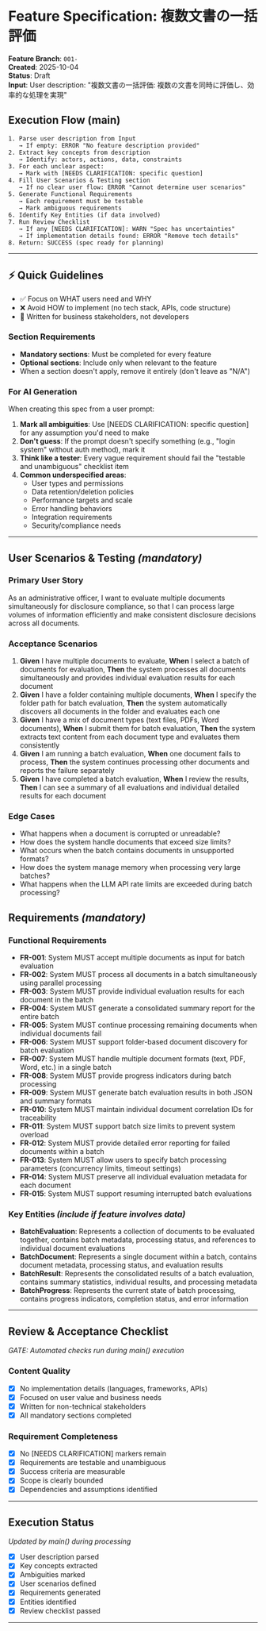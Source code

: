 # Feature Specification: 複数文書の一括評価

**Feature Branch**: `001-`  
**Created**: 2025-10-04  
**Status**: Draft  
**Input**: User description: "複数文書の一括評価: 複数の文書を同時に評価し、効率的な処理を実現"

## Execution Flow (main)

```
1. Parse user description from Input
   → If empty: ERROR "No feature description provided"
2. Extract key concepts from description
   → Identify: actors, actions, data, constraints
3. For each unclear aspect:
   → Mark with [NEEDS CLARIFICATION: specific question]
4. Fill User Scenarios & Testing section
   → If no clear user flow: ERROR "Cannot determine user scenarios"
5. Generate Functional Requirements
   → Each requirement must be testable
   → Mark ambiguous requirements
6. Identify Key Entities (if data involved)
7. Run Review Checklist
   → If any [NEEDS CLARIFICATION]: WARN "Spec has uncertainties"
   → If implementation details found: ERROR "Remove tech details"
8. Return: SUCCESS (spec ready for planning)
```

---

## ⚡ Quick Guidelines

- ✅ Focus on WHAT users need and WHY
- ❌ Avoid HOW to implement (no tech stack, APIs, code structure)
- 👥 Written for business stakeholders, not developers

### Section Requirements

- **Mandatory sections**: Must be completed for every feature
- **Optional sections**: Include only when relevant to the feature
- When a section doesn't apply, remove it entirely (don't leave as "N/A")

### For AI Generation

When creating this spec from a user prompt:

1. **Mark all ambiguities**: Use [NEEDS CLARIFICATION: specific question] for any assumption you'd need to make
2. **Don't guess**: If the prompt doesn't specify something (e.g., "login system" without auth method), mark it
3. **Think like a tester**: Every vague requirement should fail the "testable and unambiguous" checklist item
4. **Common underspecified areas**:
   - User types and permissions
   - Data retention/deletion policies
   - Performance targets and scale
   - Error handling behaviors
   - Integration requirements
   - Security/compliance needs

---

## User Scenarios & Testing _(mandatory)_

### Primary User Story

As an administrative officer, I want to evaluate multiple documents simultaneously for disclosure compliance, so that I can process large volumes of information efficiently and make consistent disclosure decisions across all documents.

### Acceptance Scenarios

1. **Given** I have multiple documents to evaluate, **When** I select a batch of documents for evaluation, **Then** the system processes all documents simultaneously and provides individual evaluation results for each document
2. **Given** I have a folder containing multiple documents, **When** I specify the folder path for batch evaluation, **Then** the system automatically discovers all documents in the folder and evaluates each one
3. **Given** I have a mix of document types (text files, PDFs, Word documents), **When** I submit them for batch evaluation, **Then** the system extracts text content from each document type and evaluates them consistently
4. **Given** I am running a batch evaluation, **When** one document fails to process, **Then** the system continues processing other documents and reports the failure separately
5. **Given** I have completed a batch evaluation, **When** I review the results, **Then** I can see a summary of all evaluations and individual detailed results for each document

### Edge Cases

- What happens when a document is corrupted or unreadable?
- How does the system handle documents that exceed size limits?
- What occurs when the batch contains documents in unsupported formats?
- How does the system manage memory when processing very large batches?
- What happens when the LLM API rate limits are exceeded during batch processing?

## Requirements _(mandatory)_

### Functional Requirements

- **FR-001**: System MUST accept multiple documents as input for batch evaluation
- **FR-002**: System MUST process all documents in a batch simultaneously using parallel processing
- **FR-003**: System MUST provide individual evaluation results for each document in the batch
- **FR-004**: System MUST generate a consolidated summary report for the entire batch
- **FR-005**: System MUST continue processing remaining documents when individual documents fail
- **FR-006**: System MUST support folder-based document discovery for batch evaluation
- **FR-007**: System MUST handle multiple document formats (text, PDF, Word, etc.) in a single batch
- **FR-008**: System MUST provide progress indicators during batch processing
- **FR-009**: System MUST generate batch evaluation results in both JSON and summary formats
- **FR-010**: System MUST maintain individual document correlation IDs for traceability
- **FR-011**: System MUST support batch size limits to prevent system overload
- **FR-012**: System MUST provide detailed error reporting for failed documents within a batch
- **FR-013**: System MUST allow users to specify batch processing parameters (concurrency limits, timeout settings)
- **FR-014**: System MUST preserve all individual evaluation metadata for each document
- **FR-015**: System MUST support resuming interrupted batch evaluations

### Key Entities _(include if feature involves data)_

- **BatchEvaluation**: Represents a collection of documents to be evaluated together, contains batch metadata, processing status, and references to individual document evaluations
- **BatchDocument**: Represents a single document within a batch, contains document metadata, processing status, and evaluation results
- **BatchResult**: Represents the consolidated results of a batch evaluation, contains summary statistics, individual results, and processing metadata
- **BatchProgress**: Represents the current state of batch processing, contains progress indicators, completion status, and error information

---

## Review & Acceptance Checklist

_GATE: Automated checks run during main() execution_

### Content Quality

- [x] No implementation details (languages, frameworks, APIs)
- [x] Focused on user value and business needs
- [x] Written for non-technical stakeholders
- [x] All mandatory sections completed

### Requirement Completeness

- [x] No [NEEDS CLARIFICATION] markers remain
- [x] Requirements are testable and unambiguous
- [x] Success criteria are measurable
- [x] Scope is clearly bounded
- [x] Dependencies and assumptions identified

---

## Execution Status

_Updated by main() during processing_

- [x] User description parsed
- [x] Key concepts extracted
- [x] Ambiguities marked
- [x] User scenarios defined
- [x] Requirements generated
- [x] Entities identified
- [x] Review checklist passed

---
